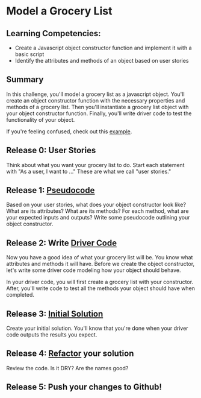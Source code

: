 # Model a Grocery List

## Learning Competencies:
- Create a Javascript object constructor function and implement it with a basic script
- Identify the attributes and methods of an object based on user stories

## Summary
In this challenge, you'll model a grocery list as a javascript object. You'll create an object constructor function with the necessary properties and methods of a grocery list. Then you'll instantiate a grocery list object with your object constructor function. Finally, you'll write driver code to test the functionality of your object.

If you're feeling confused, check out this [example](./js_cat.js).

## Release 0: User Stories
Think about what you want your grocery list to do. Start each statement with "As a user, I want to ..." These are what we call "user stories."

## Release 1: [Pseudocode](https://github.com/dev-academy-phase0/phase-0-handbook/blob/master/coding-references/pseudocode.md)
Based on your user stories, what does your object constructor look like? What are its attributes? What are its methods? For each method, what are your expected inputs and outputs? Write some pseudocode outlining your object constructor.

## Release 2: Write [Driver Code](https://github.com/dev-academy-phase0/phase-0-handbook/blob/master/coding-references/driver-code.md)
Now you have a good idea of what your grocery list will be. You know what attributes and methods it will have. Before we create the object constructor, let's write some driver code modeling how your object should behave.

In your driver code, you will first create a grocery list with your constructor. After, you'll write code to test all the methods your object should have when completed.

## Release 3: [Initial Solution](https://github.com/dev-academy-phase0/phase-0-handbook/blob/master/coding-references/initial-solution.md)
Create your initial solution. You'll know that you're done when your driver code outputs the results you expect. 

## Release 4: [Refactor](https://github.com/dev-academy-phase0/phase-0-handbook/blob/master/coding-references/refactoring.md) your solution
Review the code. Is it DRY? Are the names good?

## Release 5: Push your changes to Github!
